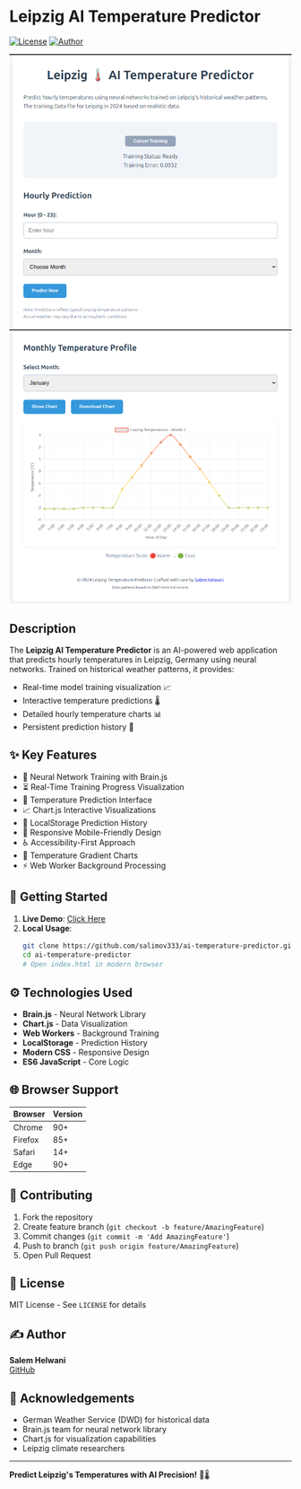 # Leipzig AI Temperature Predictor

[![License](https://img.shields.io/badge/License-MIT-yellow.svg)](https://opensource.org/licenses/MIT)
[![Author](https://img.shields.io/badge/Author-Salem%20Helwani-blue)](https://github.com/salimov333/)

![App Screenshot](assets/desktop-screenshot-01.png)
![App Screenshot](assets/desktop-screenshot-02.png)

## Description

The **Leipzig AI Temperature Predictor** is an AI-powered web application that predicts hourly temperatures in Leipzig, Germany using neural networks. Trained on historical weather patterns, it provides:

- Real-time model training visualization 📈
- Interactive temperature predictions 🌡️
- Detailed hourly temperature charts 📊
- Persistent prediction history 📅

## ✨ Key Features

- 🧠 Neural Network Training with Brain.js
- ⏳ Real-Time Training Progress Visualization
- 🔮 Temperature Prediction Interface
- 📈 Chart.js Interactive Visualizations
- 💾 LocalStorage Prediction History
- 📱 Responsive Mobile-Friendly Design
- ♿ Accessibility-First Approach
- 🎨 Temperature Gradient Charts
- ⚡ Web Worker Background Processing

## 🚀 Getting Started

1. **Live Demo**: [Click Here](https://salimov333.github.io/ai-temperature-predictor/)
2. **Local Usage**:
   ```bash
   git clone https://github.com/salimov333/ai-temperature-predictor.git
   cd ai-temperature-predictor
   # Open index.html in modern browser
   ```

## ⚙️ Technologies Used

- **Brain.js** - Neural Network Library
- **Chart.js** - Data Visualization
- **Web Workers** - Background Training
- **LocalStorage** - Prediction History
- **Modern CSS** - Responsive Design
- **ES6 JavaScript** - Core Logic

## 🌐 Browser Support

| Browser | Version |
| ------- | ------- |
| Chrome  | 90+     |
| Firefox | 85+     |
| Safari  | 14+     |
| Edge    | 90+     |

## 🤝 Contributing

1. Fork the repository
2. Create feature branch (`git checkout -b feature/AmazingFeature`)
3. Commit changes (`git commit -m 'Add AmazingFeature'`)
4. Push to branch (`git push origin feature/AmazingFeature`)
5. Open Pull Request

## 📜 License

MIT License - See `LICENSE` for details

## ✍️ Author

**Salem Helwani**  
[GitHub](https://github.com/salimov333)

## 🙏 Acknowledgements

- German Weather Service (DWD) for historical data
- Brain.js team for neural network library
- Chart.js for visualization capabilities
- Leipzig climate researchers

---

**Predict Leipzig's Temperatures with AI Precision!** 🔮🌡️

```

```
